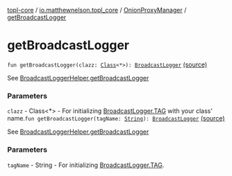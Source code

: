 [topl-core](../../index.md) / [io.matthewnelson.topl_core](../index.md) / [OnionProxyManager](index.md) / [getBroadcastLogger](./get-broadcast-logger.md)

# getBroadcastLogger

`fun getBroadcastLogger(clazz: `[`Class`](https://docs.oracle.com/javase/6/docs/api/java/lang/Class.html)`<*>): `[`BroadcastLogger`](../../io.matthewnelson.topl_core.broadcaster/-broadcast-logger/index.md) [(source)](https://github.com/05nelsonm/TorOnionProxyLibrary-Android/blob/master/topl-core/src/main/java/io/matthewnelson/topl_core/OnionProxyManager.kt#L193)

See [BroadcastLoggerHelper.getBroadcastLogger](#)

### Parameters

`clazz` - Class&lt;*&gt; - For initializing [BroadcastLogger.TAG](../../io.matthewnelson.topl_core.broadcaster/-broadcast-logger/-t-a-g.md) with your class' name.`fun getBroadcastLogger(tagName: `[`String`](https://kotlinlang.org/api/latest/jvm/stdlib/kotlin/-string/index.html)`): `[`BroadcastLogger`](../../io.matthewnelson.topl_core.broadcaster/-broadcast-logger/index.md) [(source)](https://github.com/05nelsonm/TorOnionProxyLibrary-Android/blob/master/topl-core/src/main/java/io/matthewnelson/topl_core/OnionProxyManager.kt#L201)

See [BroadcastLoggerHelper.getBroadcastLogger](#)

### Parameters

`tagName` - String - For initializing [BroadcastLogger.TAG](../../io.matthewnelson.topl_core.broadcaster/-broadcast-logger/-t-a-g.md).